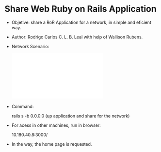 
# Share Web Ruby on Rails Application

* Objetive: share a RoR Application for a network, in simple and eficient way.

* Author: Rodrigo Carlos C. L. B. Leal with help of Wallison Rubens.

* Network Scenario:

    ![Diagram of Network Behavior](Diagram.pdf)

* Command:

    rails s -b 0.0.0.0 (up application and share for the network)

* For acess in other machines, run in browser:

    10.180.40.8:3000/

* In the way, the home page is requested.
